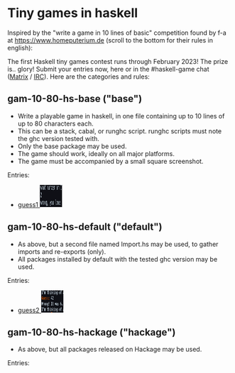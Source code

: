 # Tiny games in haskell

Inspired by the "write a game in 10 lines of basic" competition
found by f-a at https://www.homeputerium.de (scroll to the bottom for their rules in english):

The first Haskell tiny games contest runs through February 2023!
The prize is.. glory!
Submit your entries now, here or in the #haskell-game chat
([Matrix](https://matrix.to/#/#haskell-game:matrix.org) / [IRC](https://web.libera.chat/#haskell-game)).
Here are the categories and rules:

## gam-10-80-hs-base ("base")

- Write a playable game in haskell, in one file containing up to 10 lines of up to 80 characters each.
- This can be a stack, cabal, or runghc script. runghc scripts must note the ghc version tested with.
- Only the base package may be used.
- The game should work, ideally on all major platforms.
- The game must be accompanied by a small square screenshot.

Entries:

- [guess1 <img src="gam-10-80-hs-base/guess1.png" width=50 height=50>](gam-10-80-hs-base/guess1.hs)

## gam-10-80-hs-default ("default")

- As above, but a second file named Import.hs may be used, to gather imports and re-exports (only).
- All packages installed by default with the tested ghc version may be used.

Entries:

- [guess2 <img src="gam-10-80-hs-default/guess2.png" width=50 height=50>](gam-10-80-hs-default/guess2.hs)

## gam-10-80-hs-hackage ("hackage")

- As above, but all packages released on Hackage may be used.

Entries:
